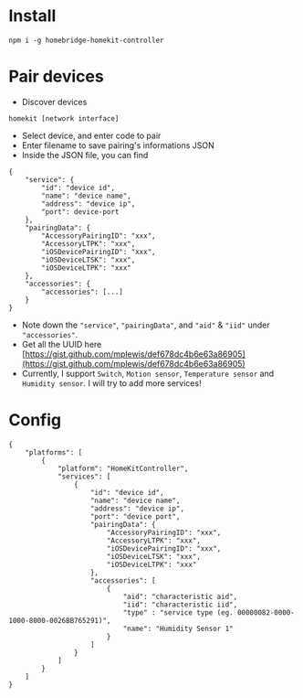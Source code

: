 Install
===
```
npm i -g homebridge-homekit-controller

```

Pair devices
===
- Discover devices 
```
homekit [network interface]
```
- Select device, and enter code to pair
- Enter filename to save pairing's informations JSON
- Inside the JSON file, you can find

```
{
    "service": {
        "id": "device id",
        "name": "device name",
        "address": "device ip",
        "port": device-port
    },
    "pairingData": {
        "AccessoryPairingID": "xxx",
        "AccessoryLTPK": "xxx",
        "iOSDevicePairingID": "xxx",
        "iOSDeviceLTSK": "xxx",
        "iOSDeviceLTPK": "xxx"
    },
    "accessories": {
        "accessories": [...]
    }
}
```
- Note down the `"service"`, `"pairingData"`, and `"aid"` & `"iid"` under `"accessories"`.
- Get all the UUID here [https://gist.github.com/mplewis/def678dc4b6e63a86905](https://gist.github.com/mplewis/def678dc4b6e63a86905)
- Currently, I support `Switch`, `Motion sensor`, `Temperature sensor` and `Humidity sensor`. I will try to add more services!


Config
===
```
{
	"platforms": [
		{
			"platform": "HomeKitController",
			"services": [
				{
					"id": "device id",
					"name": "device name",
					"address": "device ip",
					"port": "device port",
				    "pairingData": {
				        "AccessoryPairingID": "xxx",
				        "AccessoryLTPK": "xxx",
				        "iOSDevicePairingID": "xxx",
				        "iOSDeviceLTSK": "xxx",
				        "iOSDeviceLTPK": "xxx"
				    },
					"accessories": [
						{
							"aid": "characteristic aid",
							"iid": "characteristic iid",
							"type" : "service type (eg. 00000082-0000-1000-8000-0026BB765291)",
							"name": "Humidity Sensor 1"
						}
					]
				}
			]
		}	
	]
}
```

